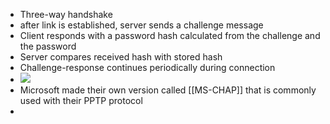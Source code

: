 - Three-way handshake
- after link is established, server sends a challenge message
- Client responds with a password hash calculated from the challenge and the password
- Server compares received hash with stored hash
- Challenge-response continues periodically during connection
- ![](https://firebasestorage.googleapis.com/v0/b/firescript-577a2.appspot.com/o/imgs%2Fapp%2FSecurity-Engineering%2FPi4xlcBJSz.png?alt=media&token=5f46de89-f650-4913-8f75-c92bfd4fdba8)
- Microsoft made their own version called [[MS-CHAP]] that is commonly used with their PPTP protocol
- 
